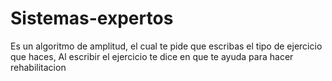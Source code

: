 # Sistemas-expertos
Es un algoritmo de amplitud, el cual te pide que escribas el tipo de ejercicio que haces,
Al escribir el ejercicio te dice en que te ayuda para hacer rehabilitacion
